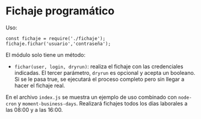 # Fichaje programático
Uso:
```
const fichaje = require('./fichaje');
fichaje.fichar('usuario','contraseña');
```
El módulo solo tiene un método:
* `fichar(user, login, dryrun)`: realiza el fichaje con las credenciales indicadas. El tercer parámetro, `dryrun` es opcional y acepta un booleano. Si se le pasa true, se ejecutará el proceso completo pero sin llegar a hacer el fichaje real.

En el archivo `index.js` se muestra un ejemplo de uso combinado con `node-cron` y `moment-business-days`. Realizará fichajes todos los días laborales a las 08:00 y a las 16:00.
